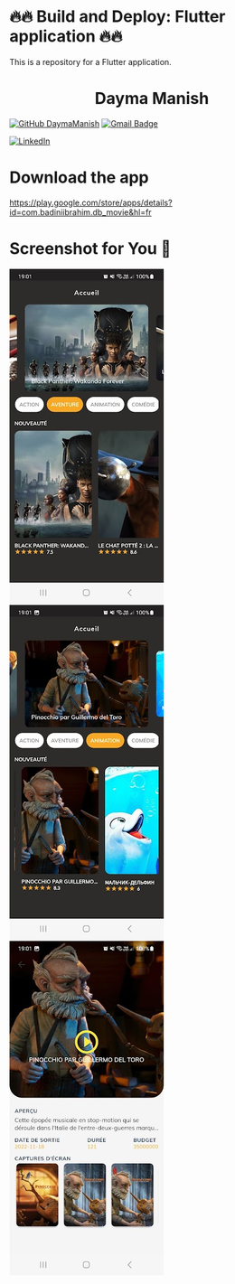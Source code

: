 # 🔥🔥 Build and Deploy: Flutter application 🔥🔥
This is a repository for a Flutter application.
<h1 align="center">
  Dayma Manish
</h1>

[![GitHub DaymaManish](https://img.shields.io/github/followers/DaymaManish?label=follow&style=social)](https://github.com/DaymaManish)
[![Gmail Badge](https://img.shields.io/badge/-manishdayma65@gmail.com-c14438?style=flat-square&logo=Gmail&logoColor=white&link=mailto:manishdayma65@gmail.com)](mailto:manishdayma65@gmail.com)

[![LinkedIn](https://img.shields.io/badge/linkedin-%230077B5.svg?style=for-the-badge&logo=linkedin&logoColor=white)](https://www.linkedin.com/in/badini-ibrahim-s-306b119b/)

# Download the app
https://play.google.com/store/apps/details?id=com.badiniibrahim.db_movie&hl=fr

# Screenshot for You 💖

![alt text](1.jpg)
![alt text](2.jpg)
![alt text](3.jpg)
